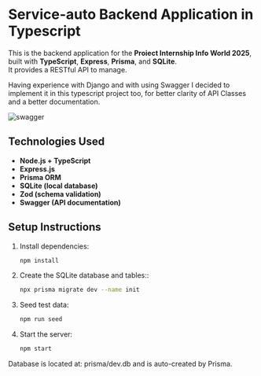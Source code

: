 # Service-auto Backend Application in Typescript

This is the backend application for the **Proiect Internship Info World 2025**, built with **TypeScript**, **Express**, **Prisma**, and **SQLite**.  
It provides a RESTful API to manage.

Having experience with Django and with using Swagger I decided to implement it in this typescript project too, for better clarity of API Classes and a better documentation.

![swagger](https://github.com/user-attachments/assets/5a4c4737-7eb9-4f8e-ab3a-165a33362251)


## Technologies Used

- **Node.js + TypeScript**
- **Express.js**
- **Prisma ORM**
- **SQLite (local database)**
- **Zod (schema validation)**
- **Swagger (API documentation)**

## Setup Instructions

1. Install dependencies:
   ```bash
   npm install
2. Create the SQLite database and tables::
   ```bash
   npx prisma migrate dev --name init
3. Seed test data:
   ```bash
   npm run seed
4. Start the server:
   ```bash
   npm start

Database is located at: prisma/dev.db and is auto-created by Prisma.



